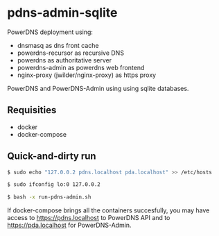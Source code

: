 # pdns-admin-sqlite
PowerDNS deployment using:

- dnsmasq as dns front cache
- powerdns-recursor as recursive DNS
- powerdns as authoritative server
- powerdns-admin as powerdns web frontend
- nginx-proxy (jwilder/nginx-proxy) as https proxy

PowerDNS and PowerDNS-Admin using using sqlite databases.

## Requisities

- docker
- docker-compose

## Quick-and-dirty run

```sh
$ sudo echo "127.0.0.2 pdns.localhost pda.localhost" >> /etc/hosts

$ sudo ifconfig lo:0 127.0.0.2

$ bash -x run-pdns-admin.sh

```

If docker-compose brings all the containers succesfully, you may have access 
to https://pdns.localhost to PowerDNS API and to https://pda.localhost for
PowerDNS-Admin.
 
